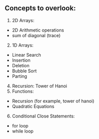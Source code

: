 ## Concepts to overlook:
1) 2D Arrays: 
  - 2D Arithmetic operations
  - sum of diagonal (trace)
2) 1D Arrays:
  - Linear Search
  - Insertion
  - Deletion
  - Bubble Sort
  - Parting
4) Recursion: Tower of Hanoi
5) Functions:
  - Recursion (for example, tower of hanoi)
  - Quadratic Equations
6) Conditional Close Statements: 
  - for loop
  - while loop